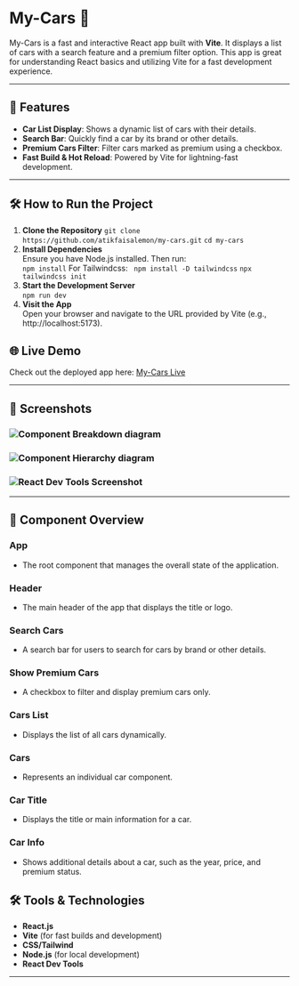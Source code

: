 # My-Cars 🚗

My-Cars is a fast and interactive React app built with **Vite**. It displays a list of cars with a search feature and a premium filter option. This app is great for understanding React basics and utilizing Vite for a fast development experience.

---

## 🚀 Features

- **Car List Display**: Shows a dynamic list of cars with their details.
- **Search Bar**: Quickly find a car by its brand or other details.
- **Premium Cars Filter**: Filter cars marked as premium using a checkbox.
- **Fast Build & Hot Reload**: Powered by Vite for lightning-fast development.

---

## 🛠️ How to Run the Project

1.  **Clone the Repository**
    `git clone https://github.com/atikfaisalemon/my-cars.git`
    `cd my-cars`
2.  **Install Dependencies**  
     Ensure you have Node.js installed. Then run:  
     `npm install`
    For Tailwindcss:
    ` npm install -D tailwindcss`
    `npx tailwindcss init`
3.  **Start the Development Server**  
    `npm run dev`
4.  **Visit the App**  
    Open your browser and navigate to the URL provided by Vite (e.g., http://localhost:5173).

## 🌐 Live Demo

Check out the deployed app here: [My-Cars Live](https://my-cars-one.vercel.app/)

---

## 📸 Screenshots

### ![Component Breakdown diagram](https://drive.google.com/file/d/1qbLxO5K9Zw3-Oe5CrKl_mKKJncs4v6Cw/view?usp=sharing)

### ![Component Hierarchy diagram](https://drive.google.com/file/d/1qbLxO5K9Zw3-Oe5CrKl_mKKJncs4v6Cw/view?usp=sharing)

### ![React Dev Tools Screenshot](https://drive.google.com/file/d/1_PQ8sy8BTg1al5zkorcOkE3hvISXbaoX/view?usp=sharing)

---

## 🧩 Component Overview

### **App**

- The root component that manages the overall state of the application.

### **Header**

- The main header of the app that displays the title or logo.

### **Search Cars**

- A search bar for users to search for cars by brand or other details.

### **Show Premium Cars**

- A checkbox to filter and display premium cars only.

### **Cars List**

- Displays the list of all cars dynamically.

### **Cars**

- Represents an individual car component.

### **Car Title**

- Displays the title or main information for a car.

### **Car Info**

- Shows additional details about a car, such as the year, price, and premium status.

## 🛠️ Tools & Technologies

- **React.js**
- **Vite** (for fast builds and development)
- **CSS/Tailwind**
- **Node.js** (for local development)
- **React Dev Tools**

---
